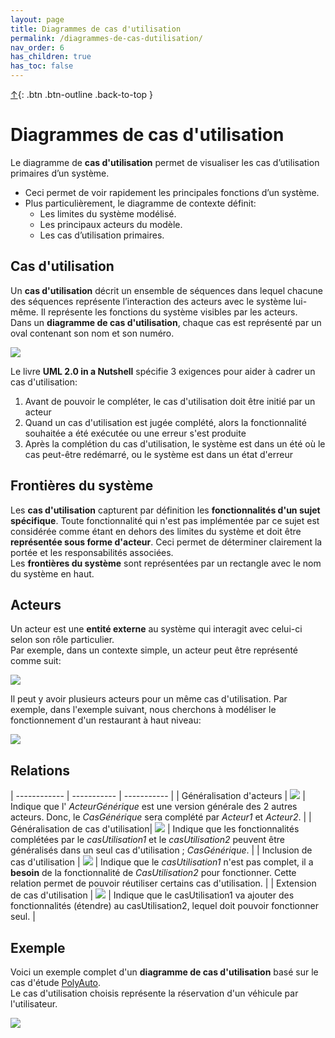 ```yaml
---
layout: page
title: Diagrammes de cas d'utilisation
permalink: /diagrammes-de-cas-dutilisation/
nav_order: 6
has_children: true
has_toc: false
---
```


[↑](./#top){: .btn .btn-outline .back-to-top }

# Diagrammes de cas d'utilisation

Le diagramme de **cas d'utilisation** permet de visualiser les cas
d’utilisation primaires d’un système.

- Ceci permet de voir rapidement les principales
  fonctions d’un système.
- Plus particulièrement, le diagramme de contexte définit:
  - Les limites du système modélisé.
  - Les principaux acteurs du modèle.
  - Les cas d’utilisation primaires.

## Cas d'utilisation

Un **cas d'utilisation** décrit un ensemble de séquences dans
lequel chacune des séquences représente l’interaction des acteurs
avec le système lui-même. Il représente les fonctions du système
visibles par les acteurs.  
Dans un **diagramme de cas d'utilisation**, chaque cas est représenté par un oval contenant son nom et son numéro.

![](/out/plant_uml/useCase/useCase.svg)

Le livre **UML 2.0 in a Nutshell** spécifie 3 exigences pour aider à cadrer un cas d'utilisation:

1. Avant de pouvoir le compléter, le cas d'utilisation doit être initié par un acteur
2. Quand un cas d'utilisation est jugée complété, alors la fonctionnalité souhaitée a été exécutée ou une erreur s'est produite
3. Après la complétion du cas d'utilisation, le système est dans un été où le cas peut-être redémarré, ou le système est dans un état d'erreur

## Frontières du système

Les **cas d'utilisation** capturent par définition les **fonctionnalités d'un sujet spécifique**. Toute fonctionnalité qui n'est pas implémentée par ce sujet est considérée comme étant en dehors des limites du système et doit être **représentée sous forme d'acteur**. Ceci permet de déterminer clairement la portée et les responsabilités associées.  
Les **frontières du système** sont représentées par un rectangle avec le nom du système en haut.

## Acteurs

Un acteur est une **entité externe** au système qui interagit avec celui-ci selon son rôle particulier.  
Par exemple, dans un contexte simple, un acteur peut être représenté comme suit:

![](/out/plant_uml/acteurRepr%C3%A9sentation/acteurRepr%C3%A9sentation.svg)

Il peut y avoir plusieurs acteurs pour un même cas d'utilisation. Par exemple, dans l'exemple suivant, nous cherchons à modéliser le fonctionnement d'un restaurant à haut niveau:

![](/out/plant_uml/restoExemple/restoExemple.svg)

## Relations

| ------------ | ----------- | ----------- |
| Généralisation d'acteurs | ![](/out/plant_uml/actorsGeneralizationExample/actorsGeneralizationExample.svg) | Indique que l' _ActeurGénérique_ est une version générale des 2 autres acteurs. Donc, le _CasGénérique_ sera complété par _Acteur1_ et _Acteur2_. |
| Généralisation de cas d'utilisation| ![](/out/plant_uml/useCaseGeneralizationExample/useCaseGeneralizationExample.svg) | Indique que les fonctionnalités complétées par le _casUtilisation1_ et le _casUtilisation2_ peuvent être généralisés dans un seul cas d'utilisation ; _CasGénérique_. |
| Inclusion de cas d'utilisation | ![](/out/plant_uml/useCaseInclusionExample/useCaseInclusionExample.svg) | Indique que le _casUtilisation1_ n'est pas complet, il a **besoin** de la fonctionnalité de _CasUtilisation2_ pour fonctionner. Cette relation permet de pouvoir réutiliser certains cas d'utilisation. |
| Extension de cas d'utilisation | ![](/out/plant_uml/useCaseExtensionExample/useCaseExtensionExample.svg) | Indique que le casUtilisation1 va ajouter des fonctionnalités (étendre) au casUtilisation2, lequel doit pouvoir fonctionner seul. |

## Exemple

Voici un exemple complet d'un **diagramme de cas d'utilisation** basé sur le cas d'étude [PolyAuto](../polyauto/).  
Le cas d'utilisation choisis représente la réservation d'un véhicule par l'utilisateur.

![](/out/plant_uml/useCaseGlobalExample/useCaseGlobalExample.svg)
